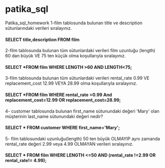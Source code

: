 # patika_sql
Patika_sql_homework
 1-film tablosunda bulunan title ve description sütunlarındaki verileri sıralayınız.
#### SELECT title,description FROM film 
2-film tablosunda bulunan tüm sütunlardaki verileri film uzunluğu (length) 60 dan büyük VE 75 ten küçük olma koşullarıyla sıralayınız.
#### SELECT *FROM film WHERE LENGTH >60 AND LENGTH<75;
3-film tablosunda bulunan tüm sütunlardaki verileri rental_rate 0.99 VE replacement_cost 12.99 VEYA 28.99 olma koşullarıyla sıralayınız.
#### SELECT *FROM film WHERE rental_rate =0.99 And replacement_cost=12.99 OR replacement_cost=28.99;
4- customer tablosunda bulunan first_name sütunundaki değeri 'Mary' olan müşterinin last_name sütunundaki değeri nedir?
#### SELECT * FROM customer WHERE first_name='Mary';
5- film tablosundaki uzunluğu(length) 50 ten büyük OLMAYIP aynı zamanda rental_rate değeri 2.99 veya 4.99 OLMAYAN verileri sıralayınız.
#### SELECT * FROM film WHERE  LENGTH <=50 AND (rental_rate !=2.99 OR rental_rate!= 4.99);
